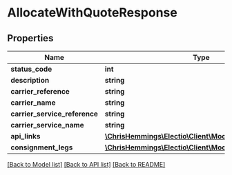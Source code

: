 # AllocateWithQuoteResponse

## Properties
Name | Type | Description | Notes
------------ | ------------- | ------------- | -------------
**status_code** | **int** |  | [optional] 
**description** | **string** |  | [optional] 
**carrier_reference** | **string** |  | [optional] 
**carrier_name** | **string** |  | [optional] 
**carrier_service_reference** | **string** |  | [optional] 
**carrier_service_name** | **string** |  | [optional] 
**api_links** | [**\ChrisHemmings\Electio\Client\Model\ApiLink[]**](ApiLink.md) |  | [optional] 
**consignment_legs** | [**\ChrisHemmings\Electio\Client\Model\ConsignmentLeg[]**](ConsignmentLeg.md) |  | [optional] 

[[Back to Model list]](../README.md#documentation-for-models) [[Back to API list]](../README.md#documentation-for-api-endpoints) [[Back to README]](../README.md)


